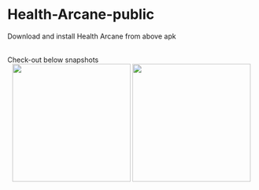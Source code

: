 # Health-Arcane-public
Download and install Health Arcane from above apk

<br />
Check-out below snapshots
<br />
<div style="text-align:center">
  <img src="https://user-images.githubusercontent.com/81978998/130368633-73d7a1eb-d850-44aa-985a-66991a8ee5ea.png" width="240">
  <img src="https://user-images.githubusercontent.com/81978998/130368633-73d7a1eb-d850-44aa-985a-66991a8ee5ea.png" width="240">
</div>
